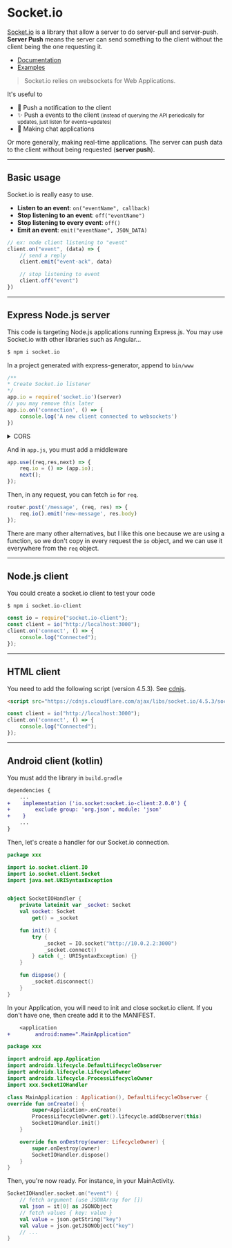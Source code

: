 # Socket.io

<div class="row row-cols-md-2"><div>

[Socket.io](https://socket.io/) is a library that allow a server to do server-pull and server-push. **Server Push** means the server can send something to the client without the client being the one requesting it.

* [Documentation](https://socket.io/get-started/)
* [Examples](https://github.com/socketio/socket.io/tree/main/examples)

> Socket.io relies on websockets for Web Applications.
</div><div>

It's useful to

* 💐 Push a notification to the client
* ✨ Push a events to the client <small>(instead of querying the API periodically for updates, just listen for events=updates)</small>
* 🍹 Making chat applications

Or more generally, making real-time applications. The server can push data to the client without being requested (**server push**).
</div></div>

<hr class="sep-both">

## Basic usage

<div class="row row-cols-md-2"><div>

Socket.io is really easy to use.

* **Listen to an event**: `on("eventName", callback)`
* **Stop listening to an event**: `off("eventName")`
* **Stop listening to every event**: `off()`
* **Emit an event**: `emit("eventName", JSON_DATA)`
</div><div>

```javascript
// ex: node client listening to "event"
client.on("event", (data) => {
    // send a reply
    client.emit("event-ack", data)

    // stop listening to event
    client.off("event")
})
```
</div></div>

<hr class="sep-both">

## Express Node.js server

<div class="row row-cols-md-2 mt-4"><div>

This code is targeting Node.js applications running Express.js. You may use Socket.io with other libraries such as Angular...

```bash
$ npm i socket.io
```

In a project generated with express-generator, append to `bin/www`

```javascript
/**
* Create Socket.io listener
*/
app.io = require('socket.io')(server)
// you may remove this later
app.io.on('connection', () => {
    console.log('A new client connected to websockets')
})
```

<details class="details-e">
<summary>CORS</summary>

See [Handling CORS](https://socket.io/docs/v4/handling-cors/).

Example allowing any host to make requests.

```diff
- app.io = require('socket.io')(server)
+ app.io = require('socket.io')(server, {
+    cors: {
+        origin: "*"
+    }
+}
```
</details>
</div><div>

And in `app.js`, you must add a middleware

```javascript
app.use((req,res,next) => {
    req.io = () => (app.io);
    next();
});
```

Then, in any request, you can fetch `io` for `req`.

```javascript
router.post('/message', (req, res) => {
    req.io().emit('new-message', res.body)
});
```

There are many other alternatives, but I like this one because we are using a function, so we don't copy in every request the `io` object, and we can use it everywhere from the `req` object.
</div></div>

<hr class="sep-both">

## Node.js client

<div class="row row-cols-md-2"><div>

You could create a socket.io client to test your code

```bash
$ npm i socket.io-client
```
</div><div>

```javascript
const io = require("socket.io-client");
const client = io("http://localhost:3000");
client.on('connect', () => {
    console.log("Connected");
});
```
</div></div>

<hr class="sep-both">

## HTML client

<div class="row row-cols-md-2"><div>

You need to add the following script (version 4.5.3). See [cdnjs](https://cdnjs.com/libraries/socket.io).

```html
<script src="https://cdnjs.cloudflare.com/ajax/libs/socket.io/4.5.3/socket.io.js" integrity="sha512-iWPnCISAd/J+ZacwV2mbNLCaPGRrRo5OS81lKTVPtRg1wGTC20Cfmp5Us5RcbLv42QLdbAWl0MI57yox5VecQg==" crossorigin="anonymous" referrerpolicy="no-referrer"></script>
```
</div><div>

```javascript
const client = io("http://localhost:3000");
client.on('connect', () => {
    console.log("Connected");
});
```
</div></div>

<hr class="sep-both">

## Android client (kotlin)

<div class="row row-cols-md-2"><div>

You must add the library in `build.gradle`

```diff
dependencies {
    ...
+    implementation ('io.socket:socket.io-client:2.0.0') {
+        exclude group: 'org.json', module: 'json'
+    }
    ...
}
```

Then, let's create a handler for our Socket.io connection.

```kotlin
package xxx

import io.socket.client.IO
import io.socket.client.Socket
import java.net.URISyntaxException


object SocketIOHandler {
    private lateinit var _socket: Socket
    val socket: Socket
        get() = _socket

    fun init() {
        try {
            _socket = IO.socket("http://10.0.2.2:3000")
            _socket.connect()
        } catch (_: URISyntaxException) {}
    }

    fun dispose() {
        _socket.disconnect()
    }
}
```

</div><div>

In your Application, you will need to init and close socket.io client. If you don't have one, then create add it to the MANIFEST.

```diff
    <application
+        android:name=".MainApplication"
```

```kotlin
package xxx

import android.app.Application
import androidx.lifecycle.DefaultLifecycleObserver
import androidx.lifecycle.LifecycleOwner
import androidx.lifecycle.ProcessLifecycleOwner
import xxx.SocketIOHandler

class MainApplication : Application(), DefaultLifecycleObserver {
override fun onCreate() {
        super<Application>.onCreate()
        ProcessLifecycleOwner.get().lifecycle.addObserver(this)
        SocketIOHandler.init()
    }

    override fun onDestroy(owner: LifecycleOwner) {
        super.onDestroy(owner)
        SocketIOHandler.dispose()
    }
}
```

Then, you're now ready. For instance, in your MainActivity.

```kotlin
SocketIOHandler.socket.on("event") {
    // fetch argument (use JSONArray for [])
    val json = it[0] as JSONObject
    // fetch values { key: value }
    val value = json.getString("key")
    val value = json.getJSONObject("key")
    // ...
}
```
</div></div>